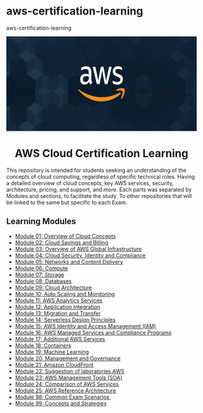 # aws-certification-learning
aws-certification-learning


<p align="center">
  <img src="./images/extra/banner_aws.png" alt="aws" width=600 height=250>
</p>

<h1 align="center">
    AWS Cloud Certification Learning
</h1>

This repository is intended for students seeking an understanding of the concepts
of cloud computing, regardless of specific technical roles.
Having a detailed overview of cloud concepts, key AWS services, security, architecture, pricing, and support, and more.
Each parts was separated by Modules and sections, to facilitate the study.
To other repositories that will be linked to the same but specific to each Exam.

## Learning Modules

  - [Module 01: Overview of Cloud Concepts][1]
  - [Module 02: Cloud Savings and Billing][2]
  - [Module 03: Overview of AWS Global Infrastructure][3]
  - [Module 04: Cloud Security, Identity and Compliance][4]
  - [Module 05: Networks and Content Delivery][5]
  - [Module 06: Compute][6]
  - [Module 07: Storage][7]
  - [Module 08: Databases][8]
  - [Module 09: Cloud Architecture][9]
  - [Module 10: Auto Scaling and Monitoring][10]
  - [Module 11: AWS Analytics Services][11]
  - [Module 12: Application Integration][12]
  - [Module 13: Migration and Transfer][13]
  - [Module 14: Serverless Design Principles][14]
  - [Module 15: AWS Identity and Access Management (IAM)][15]
  - [Module 16: AWS Managed Services and Compliance Programs][16]
  - [Module 17: Additional AWS Services][17]
  - [Module 18: Containers][18]
  - [Module 19: Machine Learning][19]
  - [Module 20: Management and Governance][20]
  - [Module 21: Amazon CloudFront][21]
  - [Module 22: Suggestion of laboratories AWS][22]
  - [Module 23: AWS Management Tools (SOA)][23]
  - [Module 24: Comparison of AWS Services][24]
  - [Module 25: AWS Reference Architecture][25]
  - [Module 98: Common‌ ‌Exam‌ ‌Scenarios‌ ‌][98]
  - [Module 99: Concepts‌ ‌and‌‌ Strategies][99]
 

[1]: https://github.com/weder96/aws-certification-learning/tree/main/module-1
[2]: https://github.com/weder96/aws-certification-learning/tree/main/module-2
[3]: https://github.com/weder96/aws-certification-learning/tree/main/module-3
[4]: https://github.com/weder96/aws-certification-learning/tree/main/module-4
[5]: https://github.com/weder96/aws-certification-learning/tree/main/module-5
[6]: https://github.com/weder96/aws-certification-learning/tree/main/module-6
[7]: https://github.com/weder96/aws-certification-learning/tree/main/module-7
[8]: https://github.com/weder96/aws-certification-learning/tree/main/module-8
[9]: https://github.com/weder96/aws-certification-learning/tree/main/module-9
[10]: https://github.com/weder96/aws-certification-learning/tree/main/module-10
[11]: https://github.com/weder96/aws-certification-learning/tree/main/module-11
[12]: https://github.com/weder96/aws-certification-learning/tree/main/module-12
[13]: https://github.com/weder96/aws-certification-learning/tree/main/module-13
[14]: https://github.com/weder96/aws-certification-learning/tree/main/module-14
[15]: https://github.com/weder96/aws-certification-learning/tree/main/module-15
[16]: https://github.com/weder96/aws-certification-learning/tree/main/module-16
[17]: https://github.com/weder96/aws-certification-learning/tree/main/module-17
[18]: https://github.com/weder96/aws-certification-learning/tree/main/module-18
[19]: https://github.com/weder96/aws-certification-learning/tree/main/module-19
[20]: https://github.com/weder96/aws-certification-learning/tree/main/module-20
[21]: https://github.com/weder96/aws-certification-learning/tree/main/module-21
[22]: https://github.com/weder96/aws-certification-learning/tree/main/module-22
[23]: https://github.com/weder96/aws-certification-learning/tree/main/module-23
[24]: https://github.com/weder96/aws-certification-learning/tree/main/module-24
[25]: https://github.com/weder96/aws-certification-learning/tree/main/module-25
[98]: https://github.com/weder96/aws-certification-learning/tree/main/module-98
[99]: https://github.com/weder96/aws-certification-learning/tree/main/module-99
